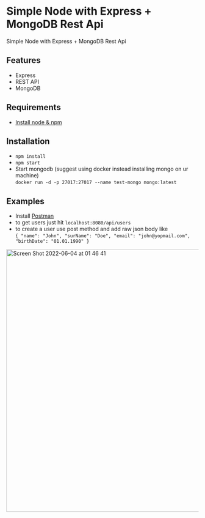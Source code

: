 #  Simple Node with Express + MongoDB Rest Api

Simple Node with Express + MongoDB Rest Api

## Features

- Express
- REST API
- MongoDB

## Requirements

- [Install node & npm](https://nodejs.org/en/)

## Installation

- `npm install`
- `npm start`
- Start mongodb (suggest using docker instead installing mongo on ur machine)\
`docker run -d -p 27017:27017 --name test-mongo mongo:latest`


## Examples
- Install [Postman](https://www.postman.com/)
- to get users just hit `localhost:8080/api/users`
- to create a user use post method and add raw json body like\
`{
    "name": "John",
    "surName": "Doe",
    "email": "john@yopmail.com",
    "birthDate": "01.01.1990"
}`
<img width="687" alt="Screen Shot 2022-06-04 at 01 46 41" src="https://user-images.githubusercontent.com/13963254/171964041-38dd97f4-7271-4bc4-97f9-b56f80f639b7.png">



